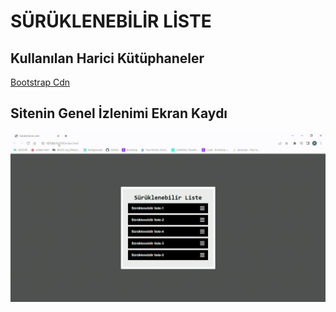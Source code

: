 <h1> SÜRÜKLENEBİLİR LİSTE </h1>



<h2> Kullanılan Harici Kütüphaneler </h2>

<a href="https://icons.getbootstrap.com/"> Bootstrap Cdn </a>

<h2> Sitenin Genel İzlenimi Ekran Kaydı </h2>

![](screen.gif)
